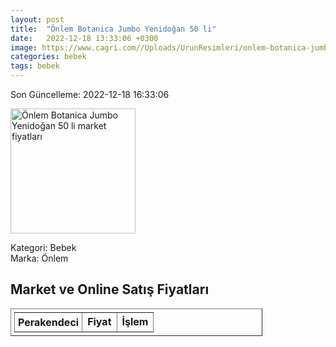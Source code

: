 ```yaml
---
layout: post
title:  "Önlem Botanica Jumbo Yenidoğan 50 li"
date:   2022-12-18 13:33:06 +0300
image: https://www.cagri.com//Uploads/UrunResimleri/onlem-botanica-jumbo-yenidogan-50-li-c53a3f.jpg
categories: bebek
tags: bebek
---
```


Son Güncelleme: 2022-12-18 16:33:06

<img src="https://www.cagri.com//Uploads/UrunResimleri/onlem-botanica-jumbo-yenidogan-50-li-c53a3f.jpg" width="200" alt="Önlem Botanica Jumbo Yenidoğan 50 li market fiyatları" />

Kategori: Bebek
<br />
Marka: Önlem

<h2>Market ve Online Satış Fiyatları</h2>

<table border="1" style="padding: 5px;width:80%;">
  <tr>
    <td style="padding: 5px;"><strong>Perakendeci</strong></td>
    <td><strong>Fiyat</strong></td>
    <td><strong>İşlem</strong></td>
  </tr>
  
</table>
